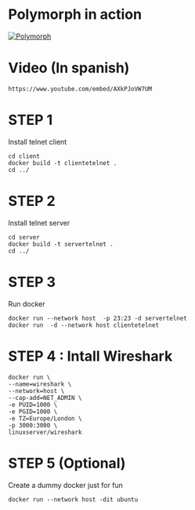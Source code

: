 # Polymorph in action

[![Polymorph](https://img.youtube.com/vi/AMVPcL8OY0E/1.jpg)](https://youtu.be/AMVPcL8OY0E)


# Video (In spanish)
    
    https://www.youtube.com/embed/AXkPJoVW7UM

# STEP 1

Install telnet client 

    cd client
    docker build -t clientetelnet .
    cd ../

# STEP 2

Install telnet server

    cd server
    docker build -t servertelnet .
    cd ../

# STEP 3

Run docker

    docker run --network host  -p 23:23 -d servertelnet 
    docker run  -d --network host clientetelnet 

# STEP 4 : Intall Wireshark 

    docker run \
    --name=wireshark \
    --network=host \
    --cap-add=NET_ADMIN \
    -e PUID=1000 \
    -e PGID=1000 \
    -e TZ=Europe/London \
    -p 3000:3000 \
    linuxserver/wireshark

# STEP 5 (Optional)

Create a dummy docker just for fun  

    docker run --network host -dit ubuntu